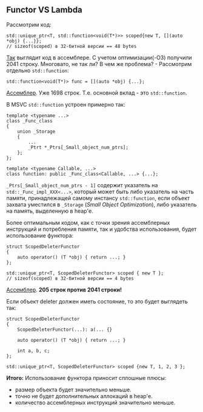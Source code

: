 ## Functor VS Lambda
Рассмотрим код:
```
std::unique_ptr<T, std::function<void(T*)>> scoped{new T, [](auto *obj) {...}};
// sizeof(scoped) в 32-битной версии == 48 bytes
```

[Так](https://godbolt.org/z/fm4sZj) выглядит код в ассемблере. С учетом оптимизации(-O3) получили 2041 строку. Многовато, не так ли?
В чем же проблема? - Рассмотрим отдельно `std::function`:
```
std::function<void(T*)> func = [](auto *obj) {...};
```
[Ассемблер](https://godbolt.org/z/dfGcZd). Уже 1698 строк. Т.е. основной вклад - это `std::function`.

В MSVC `std::function` устроен примерно так:
```
template <typename ...>
class _Func_class
{
    union _Storage
    {
        ...
        _Ptrt *_Ptrs[_Small_object_num_ptrs];
    };
};

template <typename Callable, ...>
class function: public _Func_class<Callable, ...> {...};
```

`_Ptrs[_Small_object_num_ptrs - 1]` содержит указатель на `std::_Func_impl_XXX<...>`, который может быть либо указатель на часть памяти, принадлежащей самому инстансу `std::function`, если объект захвата уместился в `_Storage` (*Small Object Optimization*), либо указатель на память, выделенную в heap'е.


Более оптимальным кодом, как с точки зрения ассемблерных инструкций и потребления памяти, так и удобства использования, будет использование функтора:
```
struct ScopedDeleterFunctor
{
    auto operator() (T *obj) { return ...; }
};

std::unique_ptr<T, ScopedDeleterFunctor> scoped { new T };
// sizeof(scoped) в 32-битной версии == 4 bytes
```

[Ассемблер](https://godbolt.org/z/EAu6wg). **205 строк против 2041 строки!**


Если объект deleter должен иметь состояние, то это будет выглядеть так:
```
struct ScopedDeleterFunctor
{
    ScopedDeleterFunctor(...): a(... {}

    auto operator() (T *obj) { return ...; }
    
    int a, b, c;
};

std::unique_ptr<T, ScopedDeleterFunctor> scoped {new T, 1, 2, 3 };
```


**Итого:** 
Использование функтора приносит сплошные плюсы:
* размер объекта будет значительно меньше.
* точно не будет дополнительных аллокаций в heap'е.
* количество ассемблерных инструкций значительно меньше.